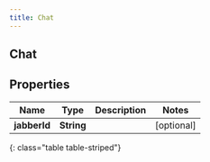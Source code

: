 ```yaml
---
title: Chat
---
```

## Chat


## Properties

| Name | Type | Description | Notes |
| ------------ | ------------- | ------------- | ------------- |
| **jabberId** | <!----><!---->**String**<!----> |  |  [optional] |
{: class="table table-striped"}



